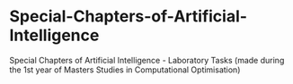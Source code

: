 # Special-Chapters-of-Artificial-Intelligence
Special Chapters of Artificial Intelligence - Laboratory Tasks (made during the 1st year of Masters Studies in Computational Optimisation)
